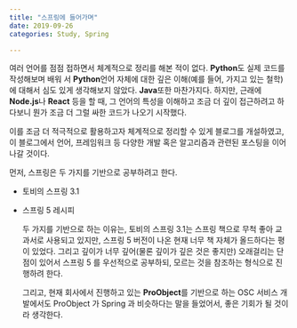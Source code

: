 ```yaml
---
title: "스프링에 들어가며"
date: 2019-09-26
categories: Study, Spring

---
```


  여러 언어를 점점 접하면서 체계적으로 정리를 해본 적이 없다. **Python**도 실제 코드를 작성해보며 배워  서 **Python**언어 자체에 대한 깊은 이해(예를 들어, 가지고 있는 철학)에 대해서 심도 있게 생각해보지 않았다. **Java**또한 마찬가지다. 하지만, 근래에 **Node.js**나 **React** 등을 할 때, 그 언어의 특성을 이해하고 조금 더 깊이 접근하려고 하다보니 뭔가 조금 더 그럴 싸한 코드가 나오기 시작했다. 

  이를 조금 더 적극적으로 활용하고자 체계적으로 정리할 수 있게 블로그를 개설하였고, 이 블로그에서 언어, 프레임워크 등 다양한 개발 혹은 알고리즘과 관련된 포스팅을 이어 나갈 것이다. 

  먼저, 스프링은 두 가지를 기반으로 공부하려고 한다. 

- 토비의 스프링 3.1
- 스프링 5 레시피

  두 가지를 기반으로 하는 이유는, 토비의 스프링 3.1는 스프링 책으로 무척 좋아 교과서로 사용되고 있지만, 스프링 5 버전이 나온 현재 너무 책 자체가 올드하다는 평이 있었다. 그리고 깊이가 너무 깊어(물론 깊이가 깊은 것은 좋지만) 오래걸리는 단점이 있어서 스프링 5 를 우선적으로 공부하되, 모르는 것을 참조하는 형식으로 진행하려 한다. 

  그리고, 현재 회사에서 진행하고 있는 **ProObject**를 기반으로 하는 OSC 서비스 개발에서도 ProObject 가 Spring 과 비슷하다는 말을 들었어서, 좋은 기회가 될 것이라 생각한다. 
